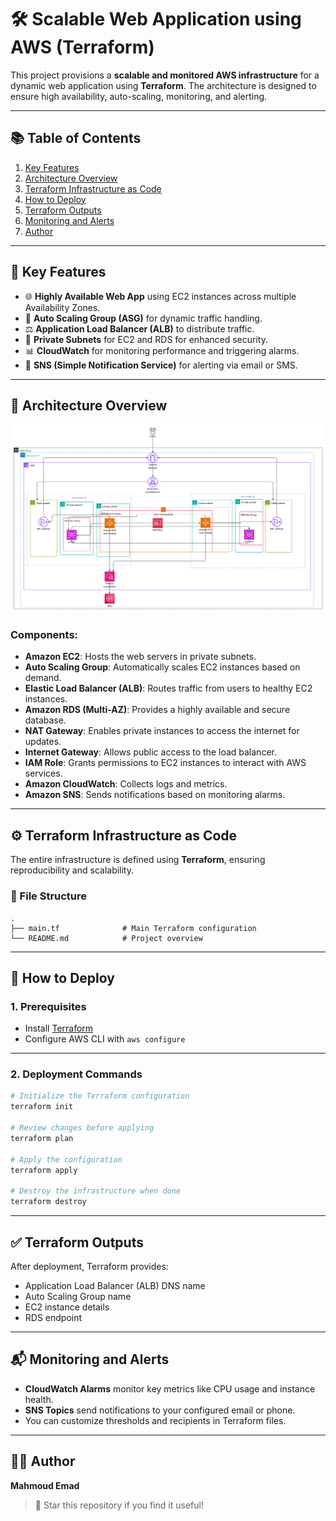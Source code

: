 
# 🛠️ Scalable Web Application using AWS (Terraform)

This project provisions a **scalable and monitored AWS infrastructure** for a dynamic web application using **Terraform**. The architecture is designed to ensure high availability, auto-scaling, monitoring, and alerting.

---
## 📚 Table of Contents
1. [Key Features](#key-features)
2. [Architecture Overview](#architecture-overview)
3. [Terraform Infrastructure as Code](#terraform-infrastructure-as-code)
4. [How to Deploy](#how-to-deploy)
5. [Terraform Outputs](#terraform-outputs)
6. [Monitoring and Alerts](#monitoring-and-alerts)
7. [Author](#author)

---

## 📌 Key Features

- 🌐 **Highly Available Web App** using EC2 instances across multiple Availability Zones.
- 🔁 **Auto Scaling Group (ASG)** for dynamic traffic handling.
- ⚖️ **Application Load Balancer (ALB)** to distribute traffic.
- 🔐 **Private Subnets** for EC2 and RDS for enhanced security.
- 📊 **CloudWatch** for monitoring performance and triggering alarms.
- 📣 **SNS (Simple Notification Service)** for alerting via email or SMS.

---

## 🧱 Architecture Overview

![AWS Architecture](https://github.com/Mahmoud9423/Metro-Reward-System-using-AWS/blob/main/AWS%20(3).png)

### Components:
- **Amazon EC2**: Hosts the web servers in private subnets.
- **Auto Scaling Group**: Automatically scales EC2 instances based on demand.
- **Elastic Load Balancer (ALB)**: Routes traffic from users to healthy EC2 instances.
- **Amazon RDS (Multi-AZ)**: Provides a highly available and secure database.
- **NAT Gateway**: Enables private instances to access the internet for updates.
- **Internet Gateway**: Allows public access to the load balancer.
- **IAM Role**: Grants permissions to EC2 instances to interact with AWS services.
- **Amazon CloudWatch**: Collects logs and metrics.
- **Amazon SNS**: Sends notifications based on monitoring alarms.

---

## ⚙️ Terraform Infrastructure as Code

The entire infrastructure is defined using **Terraform**, ensuring reproducibility and scalability.

### 📁 File Structure

```
.
├── main.tf              # Main Terraform configuration
└── README.md            # Project overview
```

---

## 🚀 How to Deploy

### 1. Prerequisites

- Install [Terraform](https://www.terraform.io/downloads)
- Configure AWS CLI with `aws configure`

---

### 2. Deployment Commands

```bash
# Initialize the Terraform configuration
terraform init

# Review changes before applying
terraform plan

# Apply the configuration
terraform apply

# Destroy the infrastructure when done
terraform destroy
```

---

## ✅ Terraform Outputs

After deployment, Terraform provides:

- Application Load Balancer (ALB) DNS name
- Auto Scaling Group name
- EC2 instance details
- RDS endpoint

---

## 📬 Monitoring and Alerts

- **CloudWatch Alarms** monitor key metrics like CPU usage and instance health.
- **SNS Topics** send notifications to your configured email or phone.
- You can customize thresholds and recipients in Terraform files.

---

## 🧑‍💻 Author

**Mahmoud Emad**

> 🌟 Star this repository if you find it useful!
